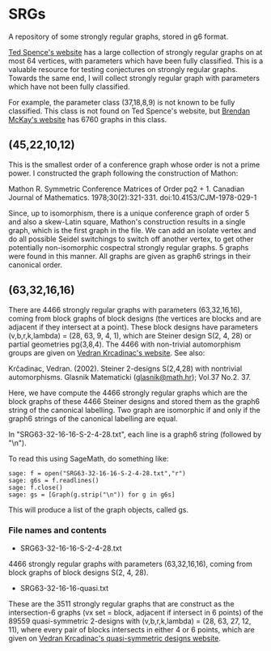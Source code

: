 # SRGs
A repository of some strongly regular graphs, stored in g6 format. 

[Ted Spence's website](https://www.maths.gla.ac.uk/~es/srgraphs.php) has a large collection of strongly regular graphs on at most 64 vertices, with parameters which have been fully classified. This is a valuable resource for testing conjectures on strongly regular graphs. Towards the same end, I will collect strongly regular graph with parameters which have not been fully classified. 

For example, the parameter class (37,18,8,9) is not known to be fully classified. This class is not found on Ted Spence's website, but [Brendan McKay's website](https://users.cecs.anu.edu.au/~bdm/data/graphs.html) has 6760 graphs in this class.

## (45,22,10,12) 

This is the smallest order of a conference graph whose order is not a prime power. I constructed the graph following the construction of Mathon:

Mathon R. Symmetric Conference Matrices of Order pq2 + 1. Canadian Journal of Mathematics. 1978;30(2):321-331. doi:10.4153/CJM-1978-029-1

Since, up to isomorphism, there is a unique conference graph of order $5$ and also a skew-Latin square, Mathon's construction results in a single graph, which is the first graph in the file. We can add an isolate vertex and do all possible Seidel switchings to switch off another vertex, to get other potentially non-isomorphic cospectral strongly regular graphs. 5 graphs were found in this manner. All graphs are given as graph6 strings in their canonical order. 

## (63,32,16,16)
There are 4466 strongly regular graphs with parameters (63,32,16,16), coming from block graphs of block designs (the vertices are blocks and are adjacent if they intersect at a point). These block designs have parameters (v,b,r,k,lambda) = (28, 63, 9, 4, 1), which are Steiner design S(2, 4, 28) or partial geometries pg(3,8,4). The 4466 with non-trivial automorphism groups are given on [Vedran Krcadinac's website](https://web.math.pmf.unizg.hr/~krcko/results/steiner.html). See also:

Krčadinac, Vedran. (2002). Steiner 2-designs S(2,4,28) with nontrivial automorphisms. Glasnik Matematicki (glasnik@math.hr); Vol.37 No.2. 37. 

Here, we have compute the 4466 strongly regular graphs which are the block graphs of these 4466 Steiner designs and stored them as the graph6 string of the canonical labelling. Two graph are isomorphic if and only if the graph6 strings of the canonical labelling are equal. 

In "SRG63-32-16-16-S-2-4-28.txt", each line is a graph6 string (followed by "\n").

To read this using SageMath, do something like:

    sage: f = open("SRG63-32-16-16-S-2-4-28.txt","r")
    sage: g6s = f.readlines()
    sage: f.close()
    sage: gs = [Graph(g.strip("\n")) for g in g6s]

This will produce a list of the graph objects, called gs. 

### File names and contents

- SRG63-32-16-16-S-2-4-28.txt

4466 strongly regular graphs with parameters (63,32,16,16), coming from block graphs of block designs S(2, 4, 28). 

- SRG63-32-16-16-quasi.txt

These are the 3511 strongly regular graphs that are construct as the intersection-6 graphs (vx set = block, adjacent if intersect in 6 points) of the 89559 quasi-symmetric 2-designs with (v,b,r,k,lambda) = (28, 63, 27, 12, 11), where every pair of blocks intersects in either 4 or 6 points, which are given on [Vedran Krcadinac's quasi-symmetric designs website](https://web.math.pmf.unizg.hr/~krcko/results/quasisym.html).
